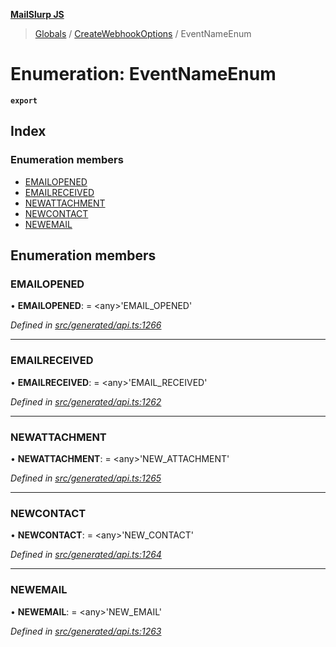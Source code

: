 **[MailSlurp JS](../README.md)**

> [Globals](../README.md) / [CreateWebhookOptions](../modules/createwebhookoptions.md) / EventNameEnum

# Enumeration: EventNameEnum

**`export`** 

## Index

### Enumeration members

* [EMAILOPENED](createwebhookoptions.eventnameenum.md#emailopened)
* [EMAILRECEIVED](createwebhookoptions.eventnameenum.md#emailreceived)
* [NEWATTACHMENT](createwebhookoptions.eventnameenum.md#newattachment)
* [NEWCONTACT](createwebhookoptions.eventnameenum.md#newcontact)
* [NEWEMAIL](createwebhookoptions.eventnameenum.md#newemail)

## Enumeration members

### EMAILOPENED

•  **EMAILOPENED**:  = \<any>'EMAIL\_OPENED'

*Defined in [src/generated/api.ts:1266](https://github.com/mailslurp/mailslurp-client/blob/cce5bf2/src/generated/api.ts#L1266)*

___

### EMAILRECEIVED

•  **EMAILRECEIVED**:  = \<any>'EMAIL\_RECEIVED'

*Defined in [src/generated/api.ts:1262](https://github.com/mailslurp/mailslurp-client/blob/cce5bf2/src/generated/api.ts#L1262)*

___

### NEWATTACHMENT

•  **NEWATTACHMENT**:  = \<any>'NEW\_ATTACHMENT'

*Defined in [src/generated/api.ts:1265](https://github.com/mailslurp/mailslurp-client/blob/cce5bf2/src/generated/api.ts#L1265)*

___

### NEWCONTACT

•  **NEWCONTACT**:  = \<any>'NEW\_CONTACT'

*Defined in [src/generated/api.ts:1264](https://github.com/mailslurp/mailslurp-client/blob/cce5bf2/src/generated/api.ts#L1264)*

___

### NEWEMAIL

•  **NEWEMAIL**:  = \<any>'NEW\_EMAIL'

*Defined in [src/generated/api.ts:1263](https://github.com/mailslurp/mailslurp-client/blob/cce5bf2/src/generated/api.ts#L1263)*

